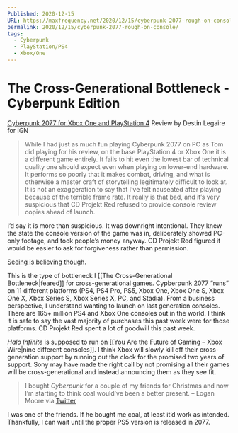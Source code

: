 ```yaml
---
Published: 2020-12-15
URL: https://maxfrequency.net/2020/12/15/cyberpunk-2077-rough-on-console/
permalink: 2020/12/15/cyberpunk-2077-rough-on-console/
tags:
  - Cyberpunk
  - PlayStation/PS4
  - Xbox/One
---
```

# The Cross-Generational Bottleneck - Cyberpunk Edition

[Cyberpunk 2077 for Xbox One and PlayStation 4](https://www.ign.com/articles/cyberpunk-2077-for-xbox-one-and-playstation-4-review) Review by Destin Legaire for IGN

> While I had just as much fun playing Cyberpunk 2077 on PC as Tom did playing for his review, on the base PlayStation 4 or Xbox One it is a different game entirely. It fails to hit even the lowest bar of technical quality one should expect even when playing on lower-end hardware. It performs so poorly that it makes combat, driving, and what is otherwise a master craft of storytelling legitimately difficult to look at. It is not an exaggeration to say that I’ve felt nauseated after playing because of the terrible frame rate. It really is that bad, and it’s very suspicious that CD Projekt Red refused to provide console review copies ahead of launch.

I’d say it is more than suspicious. It was downright intentional. They knew the state the console version of the game was in, deliberately showed PC-only footage, and took people’s money anyway. CD Projekt Red figured it would be easier to ask for forgiveness rather than permission.

[Seeing is believing though](https://youtu.be/QfpoTjUz1BY).

This is the type of bottleneck I [[The Cross-Generational Bottleneck|feared]] for cross-generational games. Cypberpunk 2077 “runs” on 11 different platforms (PS4, PS4 Pro, PS5, Xbox One, Xbox One S, Xbox One X, Xbox Series S, Xbox Series X, PC, and Stadia). From a business perspective, I understand wanting to launch on last generation consoles. There are 165+ million PS4 and Xbox One consoles out in the world. I think it is safe to say the vast majority of purchases this past week were for those platforms. CD Projekt Red spent a lot of goodwill this past week.

*Halo Infinite* is supposed to run on [[You Are the Future of Gaming – Xbox Wire|nine different consoles]]. I think Xbox will slowly kill off their cross-generation support by running out the clock for the promised two years of support. Sony may have made the right call by not promising all their games will be cross-generational and instead announcing them as they see fit.

> I bought *Cyberpunk* for a couple of my friends for Christmas and now I’m starting to think coal would’ve been a better present.
> – Logan Moore via [Twitter](https://twitter.com/MooreMan12/status/1338644278558519297)

I was one of the friends. If he bought me coal, at least it’d work as intended. Thankfully, I can wait until the proper PS5 version is released in 2077.
